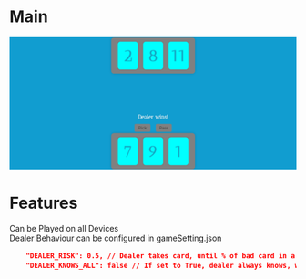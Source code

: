 # Main
![alt text](/screenshots/main.png)
# Features
Can be Played on all Devices  
Dealer Behaviour can be configured in gameSetting.json  
```json
    "DEALER_RISK": 0.5, // Dealer takes card, until % of bad card in a Deck is less than Risk
    "DEALER_KNOWS_ALL": false // If set to True, dealer always knows, what cards in a Deck
```